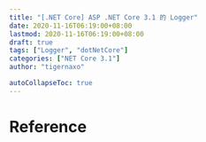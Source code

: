 ```yaml
---
title: "[.NET Core] ASP .NET Core 3.1 的 Logger"
date: 2020-11-16T06:19:00+08:00
lastmod: 2020-11-16T06:19:00+08:00
draft: true
tags: ["Logger", "dotNetCore"]
categories: ["NET Core 3.1"]
author: "tigernaxo"

autoCollapseToc: true
---
```


# Reference